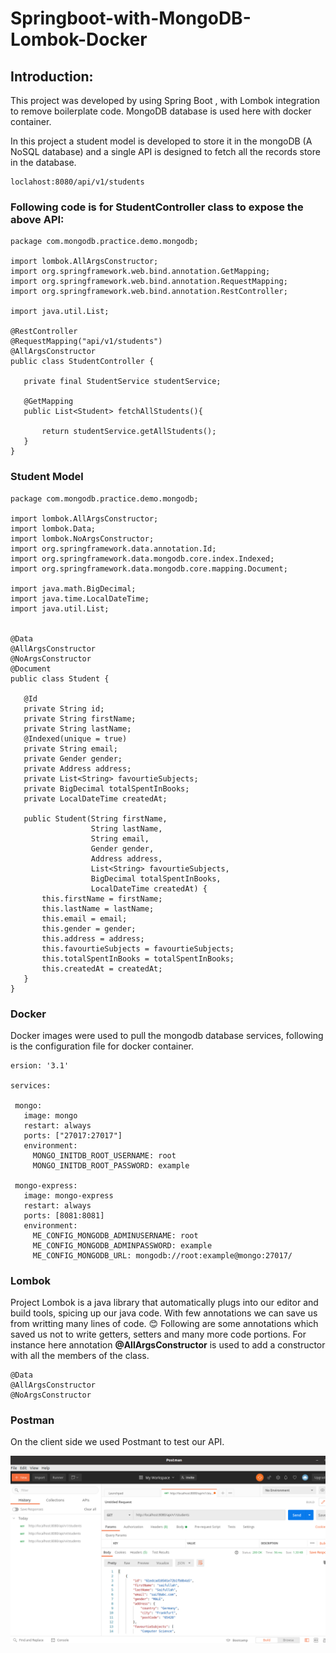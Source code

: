 # Springboot-with-MongoDB-Lombok-Docker

## Introduction:
 This project was developed by using Spring Boot , with Lombok integration to remove boilerplate code. MongoDB database is used here with docker container.
 
 In this project a student model is developed to store it in the mongoDB (A NoSQL database) and a single API is designed to fetch all the records store in the database.
 ```
 loclahost:8080/api/v1/students
 ```
 
 ### Following code is for StudentController class to expose the above API:
 
 ```
 package com.mongodb.practice.demo.mongodb;

import lombok.AllArgsConstructor;
import org.springframework.web.bind.annotation.GetMapping;
import org.springframework.web.bind.annotation.RequestMapping;
import org.springframework.web.bind.annotation.RestController;

import java.util.List;

@RestController
@RequestMapping("api/v1/students")
@AllArgsConstructor
public class StudentController {

    private final StudentService studentService;

    @GetMapping
    public List<Student> fetchAllStudents(){
        
        return studentService.getAllStudents();
    }
}
```
 
 ### Student Model
 ```
 package com.mongodb.practice.demo.mongodb;

import lombok.AllArgsConstructor;
import lombok.Data;
import lombok.NoArgsConstructor;
import org.springframework.data.annotation.Id;
import org.springframework.data.mongodb.core.index.Indexed;
import org.springframework.data.mongodb.core.mapping.Document;

import java.math.BigDecimal;
import java.time.LocalDateTime;
import java.util.List;


@Data
@AllArgsConstructor
@NoArgsConstructor
@Document
public class Student {

    @Id
    private String id;
    private String firstName;
    private String lastName;
    @Indexed(unique = true)
    private String email;
    private Gender gender;
    private Address address;
    private List<String> favourtieSubjects;
    private BigDecimal totalSpentInBooks;
    private LocalDateTime createdAt;

    public Student(String firstName,
                   String lastName,
                   String email,
                   Gender gender,
                   Address address,
                   List<String> favourtieSubjects,
                   BigDecimal totalSpentInBooks,
                   LocalDateTime createdAt) {
        this.firstName = firstName;
        this.lastName = lastName;
        this.email = email;
        this.gender = gender;
        this.address = address;
        this.favourtieSubjects = favourtieSubjects;
        this.totalSpentInBooks = totalSpentInBooks;
        this.createdAt = createdAt;
    }
}
 ```
 ### Docker
 Docker images were used to pull the mongodb database services, following is the configuration file for docker container. 
 
 ```
 ersion: '3.1'

services:

  mongo:
    image: mongo
    restart: always
    ports: ["27017:27017"]
    environment:
      MONGO_INITDB_ROOT_USERNAME: root
      MONGO_INITDB_ROOT_PASSWORD: example

  mongo-express:
    image: mongo-express
    restart: always
    ports: [8081:8081]
    environment:
      ME_CONFIG_MONGODB_ADMINUSERNAME: root
      ME_CONFIG_MONGODB_ADMINPASSWORD: example
      ME_CONFIG_MONGODB_URL: mongodb://root:example@mongo:27017/
  ```    
 
 ### Lombok
 Project Lombok is a java library that automatically plugs into our editor and build tools, spicing up our java code. 
 With few annotations we can save us from writting many lines of code. :blush: Following are some annotations which saved us not to write getters, setters and many more code portions. For instance here annotation **@AllArgsConstructor** is used to add a constructor with all the members of the class.
 
 ```
 @Data
 @AllArgsConstructor
 @NoArgsConstructor
```

 ### Postman
 On the client side we used Postmant to test our API.
 
 ![Postman screenshot](https://github.com/saifsaifullah89/Springboot-with-MongoDB-Lombok-Docker/blob/main/src/main/resources/screenshots/postman.png)
 
 
 
 

